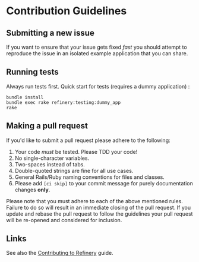 # Contribution Guidelines #

## Submitting a new issue ##

If you want to ensure that your issue gets fixed *fast* you should
attempt to reproduce the issue in an isolated example application that
you can share.

## Running tests ##

Always run tests first. Quick start for tests (requires a dummy application) :

    bundle install
    bundle exec rake refinery:testing:dummy_app
    rake

## Making a pull request ##

If you'd like to submit a pull request please adhere to the following:

1. Your code *must* be tested. Please TDD your code!
2. No single-character variables.
3. Two-spaces instead of tabs.
4. Double-quoted strings are fine for all use cases.
5. General Rails/Ruby naming conventions for files and classes.
6. Please add `[ci skip]` to your commit message for purely documentation changes **only**.

Please note that you must adhere to each of the above mentioned rules.
Failure to do so will result in an immediate closing of the pull
request. If you update and rebase the pull request to follow the
guidelines your pull request will be re-opened and considered for
inclusion.

## Links ##

See also the [Contributing to Refinery](http://refinerycms.com/guides/contributing-to-refinery) guide.
